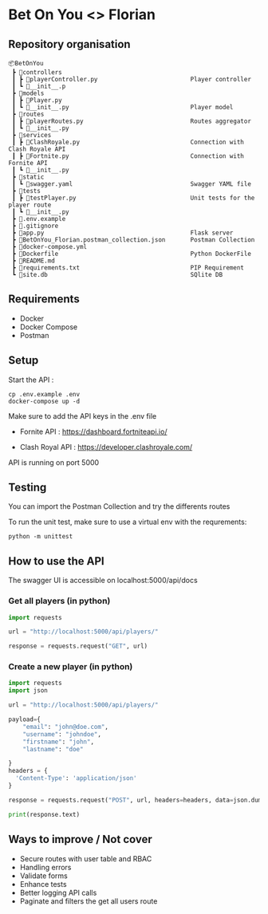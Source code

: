 # Bet On You <> Florian

## Repository organisation

```
📦BetOnYou
 ┣ 📂controllers
 ┃ ┣ 📜playerController.py                          Player controller
 ┃ ┗ 📜__init__.p
 ┣ 📂models
 ┃ ┣ 📜Player.py
 ┃ ┗ 📜__init__.py                                  Player model
 ┣ 📂routes
 ┃ ┣ 📜playerRoutes.py                              Routes aggregator
 ┃ ┗ 📜__init__.py
 ┣ 📂services
 ┃ ┣ 📜ClashRoyale.py                               Connection with Clash Royale API
 ┃ ┣ 📜Fortnite.py                                  Connection with Fornite API
 ┃ ┗ 📜__init__.py
 ┣ 📂static
 ┃ ┗ 📜swagger.yaml                                 Swagger YAML file
 ┣ 📂tests
 ┃ ┣ 📜testPlayer.py                                Unit tests for the player route
 ┃ ┗ 📜__init__.py
 ┣ 📜.env.example
 ┣ 📜.gitignore
 ┣ 📜app.py                                         Flask server
 ┣ 📜BetOnYou_Florian.postman_collection.json       Postman Collection
 ┣ 📜docker-compose.yml
 ┣ 📜Dockerfile                                     Python DockerFile
 ┣ 📜README.md
 ┣ 📜requirements.txt                               PIP Requirement
 ┗ 📜site.db                                        SQlite DB
```

## Requirements

- Docker
- Docker Compose
- Postman

## Setup

Start the API :

```
cp .env.example .env
docker-compose up -d
```

Make sure to add the API keys in the .env file

- Fornite API : https://dashboard.fortniteapi.io/

- Clash Royal API : https://developer.clashroyale.com/

API is running on port 5000

## Testing

You can import the Postman Collection and try the differents routes

To run the unit test, make sure to use a virtual env with the requrements:

```
python -m unittest
```

## How to use the API

The swagger UI is accessible on localhost:5000/api/docs

### Get all players (in python)

```python
import requests

url = "http://localhost:5000/api/players/"

response = requests.request("GET", url)
```

### Create a new player (in python)

```python
import requests
import json

url = "http://localhost:5000/api/players/"

payload={
    "email": "john@doe.com",
    "username": "johndoe",
    "firstname": "john",
    "lastname": "doe"

}
headers = {
  'Content-Type': 'application/json'
}

response = requests.request("POST", url, headers=headers, data=json.dumps(payload))

print(response.text)
```

## Ways to improve / Not cover

- Secure routes with user table and RBAC
- Handling errors
- Validate forms
- Enhance tests
- Better logging API calls
- Paginate and filters the get all users route

